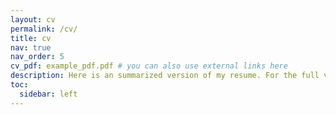 ```yaml
---
layout: cv
permalink: /cv/
title: cv
nav: true
nav_order: 5
cv_pdf: example_pdf.pdf # you can also use external links here
description: Here is an summarized version of my resume. For the full version, please click the PDF button above.
toc:
  sidebar: left
---
```

